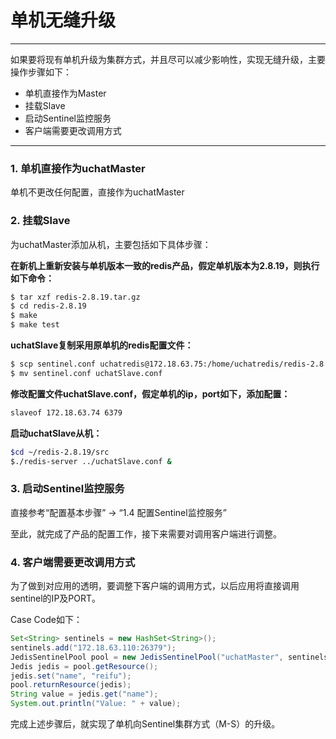 # 单机无缝升级
---

如果要将现有单机升级为集群方式，并且尽可以减少影响性，实现无缝升级，主要操作步骤如下：

* 单机直接作为Master
* 挂载Slave
* 启动Sentinel监控服务
* 客户端需要更改调用方式
---

### 1. 单机直接作为uchatMaster

单机不更改任何配置，直接作为uchatMaster

### 2. 挂载Slave

为uchatMaster添加从机，主要包括如下具体步骤：

**在新机上重新安装与单机版本一致的redis产品，假定单机版本为2.8.19，则执行如下命令：**
```sh
$ tar xzf redis-2.8.19.tar.gz
$ cd redis-2.8.19
$ make
$ make test
```

**uchatSlave复制采用原单机的redis配置文件：**
```sh
$ scp sentinel.conf uchatredis@172.18.63.75:/home/uchatredis/redis-2.8.19/
$ mv sentinel.conf uchatSlave.conf
```

**修改配置文件uchatSlave.conf，假定单机的ip，port如下，添加配置：**
```sh
slaveof 172.18.63.74 6379
```

**启动uchatSlave从机：**
```sh
$cd ~/redis-2.8.19/src
$./redis-server ../uchatSlave.conf &
```

### 3. 启动Sentinel监控服务

直接参考“配置基本步骤” -> “1.4 配置Sentinel监控服务”

至此，就完成了产品的配置工作，接下来需要对调用客户端进行调整。

### 4. 客户端需要更改调用方式

为了做到对应用的透明，要调整下客户端的调用方式，以后应用将直接调用sentinel的IP及PORT。

Case Code如下：
```java
Set<String> sentinels = new HashSet<String>();
sentinels.add("172.18.63.110:26379");
JedisSentinelPool pool = new JedisSentinelPool("uchatMaster", sentinels);
Jedis jedis = pool.getResource();
jedis.set("name", "reifu");
pool.returnResource(jedis);
String value = jedis.get("name");
System.out.println("Value: " + value);
```
完成上述步骤后，就实现了单机向Sentinel集群方式（M-S）的升级。
